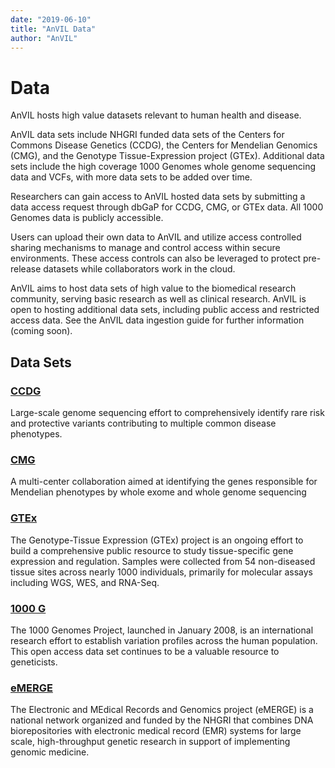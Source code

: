 ```yaml
---
date: "2019-06-10"
title: "AnVIL Data"
author: "AnVIL"
---
```


# Data 

<hero small>AnVIL hosts high value datasets relevant to human health and disease.</hero>

AnVIL data sets include NHGRI funded data sets of the Centers for Commons Disease Genetics (CCDG), the Centers for Mendelian Genomics (CMG), and the Genotype Tissue-Expression project (GTEx). Additional data sets include the high coverage 1000 Genomes whole genome sequencing data and VCFs, with more data sets to be added over time.

Researchers can gain access to AnVIL hosted data sets by submitting a data access request through dbGaP for CCDG, CMG, or GTEx data. All 1000 Genomes data is publicly accessible. 

Users can upload their own data to AnVIL and utilize access controlled sharing mechanisms to manage and control access within secure environments. These access controls can also be leveraged to protect pre-release datasets while collaborators work in the cloud.

AnVIL aims to host data sets of high value to the biomedical research community, serving basic research as well as clinical research. AnVIL is open to hosting additional data sets, including public access and restricted access data. See the AnVIL data ingestion guide for further information (coming soon).

## Data Sets

### [CCDG](https://www.genome.gov/Funded-Programs-Projects/NHGRI-Genome-Sequencing-Program/Centers-for-Common-Disease-Genomics) 

Large-scale genome sequencing effort to comprehensively identify rare risk and protective variants contributing to multiple common disease phenotypes.

### [CMG](https://www.genome.gov/Funded-Programs-Projects/NHGRI-Genome-Sequencing-Program/Centers-for-Mendelian-Genomics-CMG)

A multi-center collaboration aimed at identifying the genes responsible for Mendelian phenotypes by whole exome and whole genome sequencing

### [GTEx](https://gtexportal.org/home/)

The Genotype-Tissue Expression (GTEx) project is an ongoing effort to build a comprehensive public resource to study tissue-specific gene expression and regulation. Samples were collected from 54 non-diseased tissue sites across nearly 1000 individuals, primarily for molecular assays including WGS, WES, and RNA-Seq.

### [1000 G](https://www.internationalgenome.org/)

The 1000 Genomes Project, launched in January 2008, is an international research effort to establish variation profiles across the human population. This open access data set continues to be a valuable resource to geneticists. 

### [eMERGE](https://emerge.mc.vanderbilt.edu)

The Electronic and MEdical Records and Genomics project (eMERGE) is a national network organized and funded by the NHGRI that combines DNA biorepositories with electronic medical record (EMR) systems for large scale, high-throughput genetic research in support of implementing genomic medicine.
